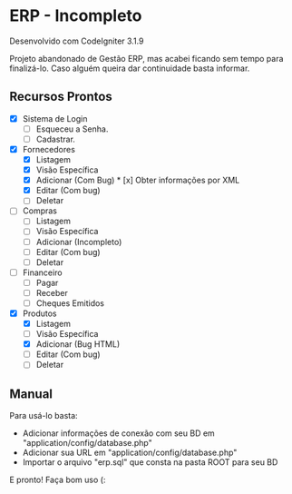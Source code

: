 # ERP - Incompleto
Desenvolvido com CodeIgniter 3.1.9

Projeto abandonado de Gestão ERP, mas acabei ficando sem tempo para finalizá-lo.
Caso alguém queira dar continuidade basta informar.


## Recursos Prontos

* [x] Sistema de Login
    * [ ] Esqueceu a Senha.
    * [ ] Cadastrar.
* [x] Fornecedores
  * [x] Listagem
  * [x] Visão Específica
  * [x] Adicionar (Com Bug)
        * [x] Obter informações por XML
  * [x] Editar (Com bug)
  * [ ] Deletar
* [ ] Compras
   * [ ] Listagem
   * [ ] Visão Específica
   * [ ] Adicionar (Incompleto)
   * [ ] Editar (Com bug)
   * [ ] Deletar
* [ ] Financeiro
   * [ ] Pagar
   * [ ] Receber
   * [ ] Cheques Emitidos
* [X] Produtos
   * [X] Listagem
   * [ ] Visão Específica
   * [X] Adicionar (Bug HTML)
   * [ ] Editar (Com bug)
   * [ ] Deletar

## Manual
Para usá-lo basta: 
- Adicionar informações de conexão com seu BD em "application/config/database.php"
- Adicionar sua URL em "application/config/database.php"
- Importar o arquivo "erp.sql" que consta na pasta ROOT para seu BD

E pronto! Faça bom uso (:
